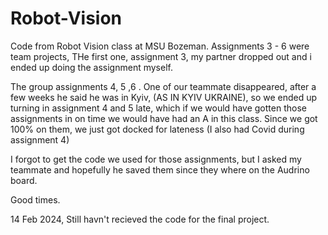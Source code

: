 # Robot-Vision
Code from Robot Vision class at MSU Bozeman. 
Assignments 3 - 6 were team projects, THe first one, assignment 3, my partner dropped out and i ended up doing the assignment myself.

The group assignments 4, 5 ,6 . One of our teammate disappeared, after a few weeks he said he was in Kyiv, 
(AS IN KYIV UKRAINE), so we ended up turning in assignment 4 and 5 late, which if we would have gotten those assignments in on time we would have had an A in this class. Since we got 100% on them, we just got docked for lateness (I also had Covid during assignment 4)

I forgot to get the code we used for those assignments, but I asked my teammate and hopefully he saved them since they where on the Audrino board.

Good times.

14 Feb 2024, Still havn't recieved the code for the final project. 
